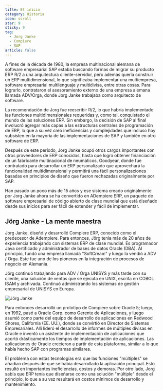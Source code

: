 ```yaml
---
title: El inicio
category: Historia
icon: scroll
star: 9
sticky: 9
tag:
  - Jorg Janke
  - Compiere
  - SAP
article: false
---
```


A fines de la década de 1980, la empresa multinacional alemana de software empresarial SAP estaba buscando formas de migrar su producto ERP R/2 a una arquitectura cliente-servidor, pero además quería construir un ERP multidimensional, lo que significaba implementar una multiempresa, software empresarial multilenguaje y multidivisa, entre otras cosas. Para lograrlo, contrataron el asesoramiento externo de una empresa alemana llamada ADV/Orga, donde Jorg Janke trabajaba como arquitecto de software.

La recomendación de Jorg fue reescribir R/2, lo que habría implementado las funciones multidimensionales requeridas y, como tal, conquistado el mundo de las soluciones ERP. Sin embargo, la decisión de SAP al final involucró agregar más capas a las estructuras centrales de programación de ERP, lo que a su vez creó ineficiencias y complejidades que incluso hoy subsisten en la mayoría de las implementaciones de SAP y también en otro software de ERP.

Después de este período, Jorg Janke ocupó otros cargos importantes con otros proveedores de ERP conocidos, hasta que logró obtener financiación de un fabricante multinacional de neumáticos, Goodyear, donde fue contratado para desarrollar un ERP personalizado que aprovechará la funcionalidad multidimensional y permitirá una fácil personalizaciones basadas en principios de diseño que fueron rechazadas originalmente por SAP.

Han pasado un poco más de 15 años y ese sistema creado originalmente por Jorg Janke ahora se ha convertido en ADempiere ERP, un paquete de software empresarial de código abierto de clase mundial que está diseñado desde sus inicios para ser fácil de extender y fácil de implementar.

## Jörg Janke - La mente maestra

Jorg Janke, diseñó y desarrolló Compiere ERP, conocido como el predecesor de Adempiere. Para entonces, Jörg tenía más de 20 años de experiencia trabajando con sistemas ERP de clase mundial. Es programador Java certificado y administrador de bases de datos Oracle (DBA). Al principio, fundó una empresa llamada "SoftCream" y luego la vendió a ADV / Orga. Este fue uno de los pioneros en la integración de procesos de negocio en Alemania.

Jörg continuó trabajando para ADV / Orga UNISYS y más tarde con su cliente, una solución de ventas que se ejecuta en UNIX, escrita en COBOL ISAM y archivada. Continuó administrando los sistemas de gestión empresarial de UNISYS en Europa.

![Jörg Janke](/assets/img/about/jj.jpg)

Para entonces desarrolló un prototipo de Compiere sobre Oracle 5; luego, en 1992, pasó a Oracle Corp. como Gerente de Aplicaciones, y luego asumió como parte del equipo de desarrollo de aplicaciones en Redwood Shores, California (EE. UU.), donde se convirtió en Director de Sistemas Empresariales. Allí lideró el desarrollo de informes de múltiples divisas en Oracle e inventó un asistente de implementación de aplicaciones que acortó drásticamente los tiempos de implementación de aplicaciones. Las aplicaciones de Oracle crecieron a partir de esta plataforma, similar a lo que había hecho SAP con programas similares.

El problema con estas tecnologías era que las funciones "múltiples" se añadían después de que se había desarrollado la aplicación principal. Esto resultó en importantes ineficiencias, costos y demoras. Por otro lado, Jorg sabía que ERP tenía que diseñarse como una solución "múltiple" desde el principio, lo que a su vez resultará en costos mínimos de desarrollo y mantenimiento.
